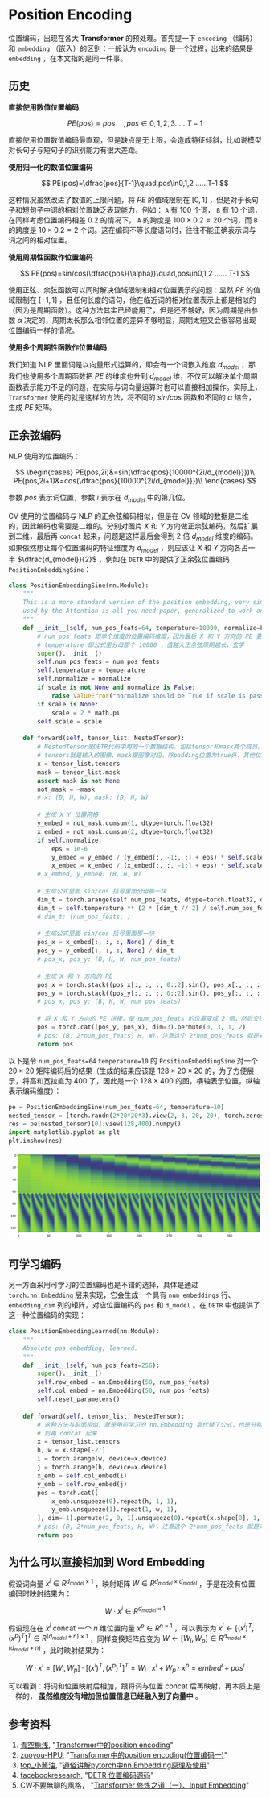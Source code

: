 # Position Encoding

位置编码，出现在各大 **Transformer** 的预处理。首先提一下 `encoding` （编码）和 `embedding` （嵌入）的区别：一般认为 `encoding` 是一个过程，出来的结果是 `embedding` ，在本文指的是同一件事。

## 历史

**直接使用数值位置编码**

$$
PE(pos)=pos\quad ,pos\in0, 1, 2, 3 ...... T-1
$$

直接使用位置数值编码最直观，但是缺点是无上限，会造成特征倾斜，比如说模型对长句子与短句子的识别能力有很大差距。

**使用归一化的数值位置编码**

$$
PE(pos)=\dfrac{pos}{T-1}\quad,pos\in0,1,2 ......T-1
$$

这种情况虽然改进了数值的上限问题，将 $PE$ 的值域限制在 $[0, 1]$ ，但是对于长句子和短句子中词的相对位置缺乏表现能力，例如： `A` 有 100 个词， `B` 有 10 个词，在同样考虑位置编码相差 0.2 的情况下， `A` 的跨度是 $100 \times 0.2=20$ 个词，而 `B` 的跨度是 $10 \times0.2=2$ 个词。这在编码不等长度语句时，往往不能正确表示词与词之间的相对位置。

**使用周期性函数作位置编码**

$$
PE(pos)=sin/cos(\dfrac{pos}{\alpha})\quad,pos\in0,1,2 ...... T-1
$$

使用正弦、余弦函数可以同时解决值域限制和相对位置表示的问题：显然 $PE$ 的值域限制在 $[-1,1]$ ，且任何长度的语句，他在临近词的相对位置表示上都是相似的（因为是周期函数）。这种方法其实已经能用了，但是还不够好，因为周期是由参数 $\alpha$ 决定的，周期太长那么相邻位置的差异不够明显，周期太短又会很容易出现位置编码一样的情况。

**使用多个周期性函数作位置编码**

我们知道 NLP 里面词是以向量形式运算的，即会有一个词嵌入维度 $d_{model}$ ，那我们也使用多个周期函数把 $PE$ 的维度也升到 $d_{model}$ 维，不仅可以解决单个周期函数表示能力不足的问题，在实际与词向量运算时也可以直接相加操作。实际上，`Transformer` 使用的就是这样的方法，将不同的 $sin/cos$ 函数和不同的 $\alpha$ 结合，生成 $PE$ 矩阵。

## 正余弦编码

NLP 使用的位置编码：

$$
\begin{cases}
PE(pos,2i)&=sin(\dfrac{pos}{10000^{2i/d_{model}}})\\
PE(pos,2i+1)&=cos(\dfrac{pos}{10000^{2i/d_{model}}})\\
\end{cases}
$$

参数 $pos$ 表示词位置，参数 $i$ 表示在 $d_{model}$ 中的第几位。

CV 使用的位置编码与 NLP 的正余弦编码相似，但是在 CV 领域的数据是二维的，因此编码也需要是二维的。分别对图片 $X$ 和 $Y$ 方向做正余弦编码，然后扩展到二维，最后再 `concat` 起来，问题是这样最后会得到 2 倍 $d_{model}$ 维度的编码。如果依然想让每个位置编码的特征维度为 $d_{model}$ ，则应该让 $X$ 和 $Y$ 方向各占一半 $\dfrac{d_{model}}{2}$ ，例如在 `DETR` 中的提供了正余弦位置编码 `PositionEmbeddingSine`：

```python
class PositionEmbeddingSine(nn.Module):
    """
    This is a more standard version of the position embedding, very similar to the one
    used by the Attention is all you need paper, generalized to work on images.
    """
    def __init__(self, num_pos_feats=64, temperature=10000, normalize=False, scale=None):
        # num_pos_feats 即单个维度的位置编码维度，因为最后 X 和 Y 方向的 PE 要 concat ，因此这个数应该取 d_model/2
        # temperature 即公式里分母那个 10000 ，值越大正余弦周期越长，玄学
        super().__init__()
        self.num_pos_feats = num_pos_feats
        self.temperature = temperature
        self.normalize = normalize
        if scale is not None and normalize is False:
            raise ValueError("normalize should be True if scale is passed")
        if scale is None:
            scale = 2 * math.pi
        self.scale = scale

    def forward(self, tensor_list: NestedTensor):
        # NestedTensor是DETR代码中用的一个数据结构，包括tensor和mask两个成员。
        # tensors就是输入的图像、mask跟图像对应，除padding位置为true外，其他位置都为false。
        x = tensor_list.tensors
        mask = tensor_list.mask
        assert mask is not None
        not_mask = ~mask
        # x: (B, H, W), mask: (B, H, W)
        
        # 生成 X Y 位置网格
        y_embed = not_mask.cumsum(1, dtype=torch.float32)
        x_embed = not_mask.cumsum(2, dtype=torch.float32)
        if self.normalize:
            eps = 1e-6
            y_embed = y_embed / (y_embed[:, -1:, :] + eps) * self.scale
            x_embed = x_embed / (x_embed[:, :, -1:] + eps) * self.scale
        # x_embed, y_embed: (B, H, W)
		
        # 生成公式里面 sin/cos 括号里面分母那一块
        dim_t = torch.arange(self.num_pos_feats, dtype=torch.float32, device=x.device)
        dim_t = self.temperature ** (2 * (dim_t // 2) / self.num_pos_feats)
        # dim_t: (num_pos_feats, )
		
        # 生成公式里面 sin/cos 括号里面那一块
        pos_x = x_embed[:, :, :, None] / dim_t
        pos_y = y_embed[:, :, :, None] / dim_t
        # pos_x, pos_y: (B, H, W, num_pos_feats)
        
        # 生成 X 和 Y 方向的 PE
        pos_x = torch.stack((pos_x[:, :, :, 0::2].sin(), pos_x[:, :, :, 1::2].cos()), dim=4).flatten(3)
        pos_y = torch.stack((pos_y[:, :, :, 0::2].sin(), pos_y[:, :, :, 1::2].cos()), dim=4).flatten(3)
        # pos_x, pos_y: (B, H, W, num_pos_feats)
        
        # 将 X 和 Y 方向的 PE 拼接，使 num_pos_feats 的位置变成 2 倍，然后交换通道，将 num_pos_feats 放前面，高宽放后面
        pos = torch.cat((pos_y, pos_x), dim=3).permute(0, 3, 1, 2)
        # pos: (B, 2*num_pos_feats, H, W)，注意这个 2*num_pos_feats 就是对应 d_model
        return pos
```

以下是令 `num_pos_feats=64` `temperature=10` 的 `PositionEmbeddingSine` 对一个 $20\times20$ 矩阵编码后的结果（生成的结果应该是 $128\times20\times20$ 的，为了方便展示，将高和宽拉直为 $400$ 了，因此是一个 $128\times400$ 的图，横轴表示位置，纵轴表示编码维度）：

```python
pe = PositionEmbeddingSine(num_pos_feats=64, temperature=10)
nested_tensor = [torch.randn(2*20*20*3).view(2, 3, 20, 20), torch.zeros(2*20*20).view(2, 20, 20).bool()]
res = pe(nested_tensor)[0].view(128,400).numpy()
import matplotlib.pyplot as plt
plt.imshow(res)
```

![posenc](img/posenc.png)

## 可学习编码

另一方面采用可学习的位置编码也是不错的选择，具体是通过 `torch.nn.Embedding` 层来实现，它会生成一个具有 `num_embeddings` 行、 `embedding_dim` 列的矩阵，对应位置编码的 `pos` 和 `d_model` 。在 `DETR` 中也提供了这一种位置编码的实现：

```python
class PositionEmbeddingLearned(nn.Module):
    """
    Absolute pos embedding, learned.
    """
    def __init__(self, num_pos_feats=256):
        super().__init__()
        self.row_embed = nn.Embedding(50, num_pos_feats)
        self.col_embed = nn.Embedding(50, num_pos_feats)
        self.reset_parameters()

    def forward(self, tensor_list: NestedTensor):
        # 这种方法与前面相似，就是用可学习的 nn.Embedding 层代替了公式，也是分别计算 X 和 Y 的 PE
        # 后再 concat 起来
        x = tensor_list.tensors
        h, w = x.shape[-2:]
        i = torch.arange(w, device=x.device)
        j = torch.arange(h, device=x.device)
        x_emb = self.col_embed(i)
        y_emb = self.row_embed(j)
        pos = torch.cat([
            x_emb.unsqueeze(0).repeat(h, 1, 1),
            y_emb.unsqueeze(1).repeat(1, w, 1),
        ], dim=-1).permute(2, 0, 1).unsqueeze(0).repeat(x.shape[0], 1, 1, 1)
        # pos: (B, 2*num_pos_feats, H, W)，注意这个 2*num_pos_feats 就是对应 d_model
        return pos
```

## 为什么可以直接相加到 Word Embedding

 假设词向量 $x^i \in R^{d_{model}\times 1}$ ，映射矩阵 $W\in R^{d_{model}\times d_{model}}$ ，于是在没有位置编码时映射结果为：
 
$$
W \cdot x^i \in R^{d_{model}\times1}
$$

假设现在在 $x^i$ concat 一个 $n$ 维位置向量 $x^p \in R^{n\times1}$ ，可以表示为 $x^i \leftarrow [(x^i)^T,(x^p)^T]^T \in R^{(d_{model}+n) \times 1}$ ，同样变换矩阵应变为 $W\leftarrow [W_i, W_p] \in R^{d_{model}\times(d_{model}+n)}$ ，此时映射结果为：

$$
W \cdot x^i= [W_i, W_p] \cdot [(x^i)^T,(x^p)^T]^T  = W_i \cdot x^i + W_p \cdot x^p=embed^i + pos^i
$$

可以看到：将词和位置映射后相加，跟将词与位置 concat 后再映射，再本质上是一样的， **虽然维度没有增加但位置信息已经融入到了向量中** 。

## 参考资料

1. [青空栀浅](https://www.zhihu.com/people/yangning9371), "[Transformer中的position encoding](https://zhuanlan.zhihu.com/p/166244505)"
2. [zuoyou-HPU](https://blog.csdn.net/weixin_42715977), "[Transformer中的position encoding(位置编码一)](https://blog.csdn.net/weixin_42715977/article/details/122135262)"
3. [top_小酱油](https://www.jianshu.com/u/4933977bccec), "[通俗讲解pytorch中nn.Embedding原理及使用](https://www.jianshu.com/p/63e7acc5e890)"
4. [facebookresearch](https://github.com/facebookresearch), "[DETR 位置编码源码](https://github.com/facebookresearch/detr/blob/main/models/position_encoding.py)"
5. CW不要無聊的風格， "[Transformer 修炼之道（一）、Input Embedding](https://zhuanlan.zhihu.com/p/372279569)"



